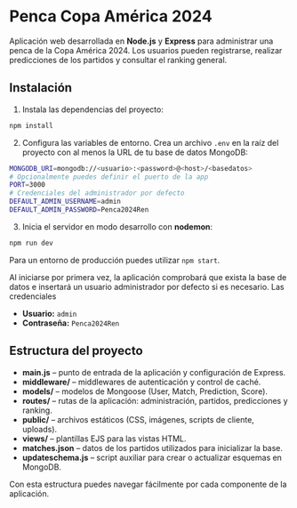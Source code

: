 # Penca Copa América 2024

Aplicación web desarrollada en **Node.js** y **Express** para administrar una 
penca de la Copa América 2024. Los usuarios pueden registrarse, realizar 
predicciones de los partidos y consultar el ranking general.

## Instalación

1. Instala las dependencias del proyecto:

```bash
npm install
```

2. Configura las variables de entorno. Crea un archivo `.env` en la raíz del 
proyecto con al menos la URL de tu base de datos MongoDB:

```bash
MONGODB_URI=mongodb://<usuario>:<password>@<host>/<basedatos>
# Opcionalmente puedes definir el puerto de la app
PORT=3000
# Credenciales del administrador por defecto
DEFAULT_ADMIN_USERNAME=admin
DEFAULT_ADMIN_PASSWORD=Penca2024Ren
```

3. Inicia el servidor en modo desarrollo con **nodemon**:

```bash
npm run dev
```

Para un entorno de producción puedes utilizar `npm start`.

Al iniciarse por primera vez, la aplicación comprobará que exista la base de datos
e insertará un usuario administrador por defecto si es necesario. Las credenciales

- **Usuario:** `admin`
- **Contraseña:** `Penca2024Ren`

## Estructura del proyecto

- **main.js** – punto de entrada de la aplicación y configuración de Express.
- **middleware/** – middlewares de autenticación y control de caché.
- **models/** – modelos de Mongoose (User, Match, Prediction, Score).
- **routes/** – rutas de la aplicación: administración, partidos, predicciones y ranking.
- **public/** – archivos estáticos (CSS, imágenes, scripts de cliente, uploads).
- **views/** – plantillas EJS para las vistas HTML.
- **matches.json** – datos de los partidos utilizados para inicializar la base.
- **updateschema.js** – script auxiliar para crear o actualizar esquemas en MongoDB.

Con esta estructura puedes navegar fácilmente por cada componente de la aplicación.

